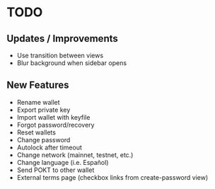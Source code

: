 # TODO

## Updates / Improvements

-  Use transition between views
-  Blur background when sidebar opens

## New Features

-  Rename wallet
-  Export private key
-  Import wallet with keyfile
-  Forgot password/recovery
-  Reset wallets
-  Change password
-  Autolock after timeout
-  Change network (mainnet, testnet, etc.)
-  Change language (i.e. Español)
-  Send POKT to other wallet
-  External terms page (checkbox links from create-password view)
